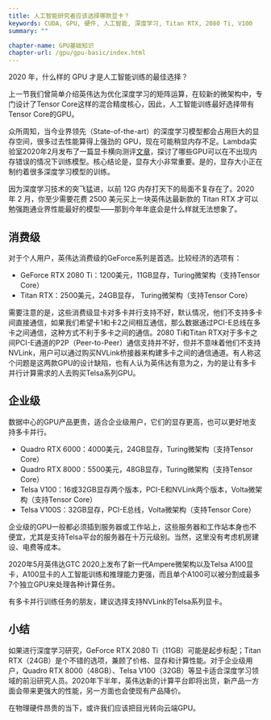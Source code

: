 ```yaml
---
title: 人工智能研究者应该选择哪款显卡？
keywords: CUDA, GPU, 硬件, 人工智能, 深度学习, Titan RTX, 2080 Ti, V100
summary: ""

chapter-name: GPU基础知识
chapter-url: /gpu/gpu-basic/index.html
---
```


2020 年，什么样的 GPU 才是人工智能训练的最佳选择？

上一节我们曾简单介绍英伟达为优化深度学习的矩阵运算，在较新的微架构中，专门设计了Tensor Core这样的混合精度核心，因此，人工智能训练最好选择带有Tensor Core的GPU。

众所周知，当今业界领先（State-of-the-art）的深度学习模型都会占用巨大的显存空间，很多过去性能算得上强劲的 GPU，现在可能稍显内存不足。Lambda实验室2020年2月发布了一篇显卡横向测评[文章](https://lambdalabs.com/blog/choosing-a-gpu-for-deep-learning/)，探讨了哪些GPU可以在不出现内存错误的情况下训练模型。核心结论是，显存大小非常重要。是的，显存大小正在制约着很多深度学习模型的训练。

因为深度学习技术的突飞猛进，以前 12G 内存打天下的局面不复存在了。2020 年 2 月，你至少需要花费 2500 美元买上一块英伟达最新款的 Titan RTX 才可以勉强跑通业界性能最好的模型——那到今年年底会是什么样就无法想象了。

## 消费级

对于个人用户，英伟达消费级的GeForce系列是首选。比较经济的选项有：

* GeForce RTX 2080 Ti：1200美元，11GB显存，Turing微架构（支持Tensor Core）
* Titan RTX：2500美元，24GB显存， Turing微架构（支持Tensor Core）

需要注意的是，这些消费级显卡对多卡并行支持不好，默认情况，他们不支持多卡间直接通信，如果我们希望卡1和卡2之间相互通信，那么数据通过PCI-E总线在多卡之间通信，这种方式不利于多卡之间的通信。2080 Ti和Titan RTX对于多卡之间PCI-E通道的P2P（Peer-to-Peer）通信支持并不好，但并不意味着他们不支持NVLink，用户可以通过购买NVLink桥接器来构建多卡之间的通信通道。有人称这个问题是这两款GPU的设计缺陷，也有人认为英伟达有意为之，为的是让有多卡并行计算需求的人去购买Telsa系列GPU。

## 企业级

数据中心的GPU产品更贵，适合企业级用户，它们的显存更高，也可以更好地支持多卡并行。

* Quadro RTX 6000：4000美元，24GB显存，Turing微架构（支持Tensor Core）
* Quadro RTX 8000：5500美元，48GB显存，Turing微架构（支持Tensor Core）
* Telsa V100：16或32GB显存两个版本，PCI-E和NVLink两个版本，Volta微架构（支持Tensor Core）
* Telsa V100S：32GB显存，PCI-E总线，Volta微架构（支持Tensor Core）

企业级的GPU一般都必须插到服务器或工作站上，这些服务器和工作站本身也不便宜，尤其是支持Telsa平台的服务器在十万元级别。当然，这里没有考虑机房建设、电费等成本。

2020年5月英伟达GTC 2020上发布了新一代Ampere微架构以及Telsa A100显卡，A100显卡的人工智能训练和推理能力更强，而且单个A100可以被分割成最多7个独立GPU来处理各种计算任务。

有多卡并行训练任务的朋友，建议选择支持NVLink的Telsa系列显卡。

## 小结

如果进行深度学习研究，GeForce RTX 2080 Ti（11GB）可能是起步标配；Titan RTX（24GB）是个不错的选项，兼顾了价格、显存和计算性能。对于企业级用户，Quadro RTX 8000（48GB）、Telsa V100（32GB）等显卡适合深度学习领域的前沿研究人员。2020年下半年，英伟达新的计算平台即将出货，新产品一方面会带来更强大的性能，另一方面也会使现有产品降价。

在物理硬件昂贵的当下，或许我们应该把目光转向云端GPU。